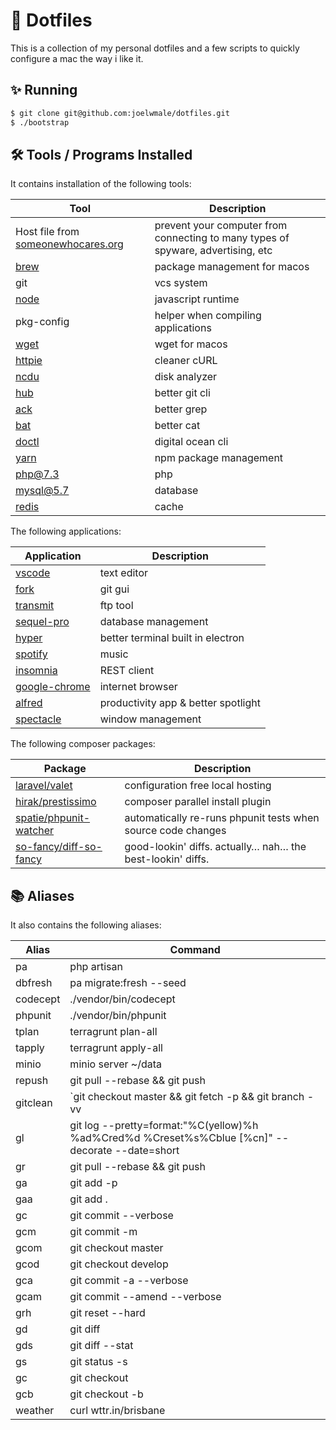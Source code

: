 # 🚀 Dotfiles

This is a collection of my personal dotfiles and a few scripts to quickly configure a mac the way i like it.

## ✨ Running

```bash
$ git clone git@github.com:joelwmale/dotfiles.git
$ ./bootstrap
```

## 🛠 Tools / Programs Installed

It contains installation of the following tools:

| Tool                                                                     | Description                                                                      |
| ------------------------------------------------------------------------ | -------------------------------------------------------------------------------- |
| Host file from [someonewhocares.org](https://someonewhocares.org/hosts/) | prevent your computer from connecting to many types of spyware, advertising, etc |
| [brew](https://brew.sh)                                                  | package management for macos                                                     |
| git                                                                      | vcs system                                                                       |
| [node](https://nodejs.org)                                               | javascript runtime                                                               |
| pkg-config                                                               | helper when compiling applications                                               |
| [wget](https://formulae.brew.sh/formula/wget)                            | wget for macos                                                                   |
| [httpie](https://httpie.org/)                                            | cleaner cURL                                                                     |
| [ncdu](https://github.com/rofl0r/ncdu)                                   | disk analyzer                                                                    |
| [hub](https://hub.github.com/)                                           | better git cli                                                                   |
| [ack](https://beyondgrep.com/)                                           | better grep                                                                      |
| [bat](https://github.com/sharkdp/bat)                                    | better cat                                                                       |
| [doctl](https://github.com/digitalocean/doctl)                           | digital ocean cli                                                                |
| [yarn](https://github.com/yarnpkg/yarn)                                  | npm package management                                                           |
| [php@7.3](https://php.net/)                                              | php                                                                              |
| [mysql@5.7](https://dev.mysql.com/downloads/mysql/5.7.html)              | database                                                                         |
| [redis](https://redis.io/)                                               | cache                                                                            |

The following applications:

| Application                                     | Description                         |
| ----------------------------------------------- | ----------------------------------- |
| [vscode](https://code.visualstudio.com/)        | text editor                         |
| [fork](https://git-fork.com/)                   | git gui                             |
| [transmit](https://panic.com/transmit/)         | ftp tool                            |
| [sequel-pro](https://www.sequelpro.com/)        | database management                 |
| [hyper](https://hyper.is/)                      | better terminal built in electron   |
| [spotify](https://www.spotify.com/au/)          | music                               |
| [insomnia](https://insomnia.rest/)              | REST client                         |
| [google-chrome](https://www.google.com/chrome/) | internet browser                    |
| [alfred](https://www.alfredapp.com/)            | productivity app & better spotlight |
| [spectacle](https://www.spectacleapp.com/)      | window management                   |

The following composer packages:

| Package                                                             | Description                                                  |
| ------------------------------------------------------------------- | ------------------------------------------------------------ |
| [laravel/valet](https://laravel.com/docs/5.8/valet)                 | configuration free local hosting                             |
| [hirak/prestissimo](https://github.com/hirak/prestissimo)           | composer parallel install plugin                             |
| [spatie/phpunit-watcher](https://github.com/spatie/phpunit-watcher) | automatically re-runs phpunit tests when source code changes |
| [so-fancy/diff-so-fancy](https://github.com/so-fancy/diff-so-fancy) | good-lookin' diffs. actually… nah… the best-lookin' diffs. |

## 📚 Aliases

It also contains the following aliases:

| Alias    | Command                                                                                                   |
| -------- | --------------------------------------------------------------------------------------------------------- |
| pa       | php artisan                                                                                               |
| dbfresh  | pa migrate:fresh --seed                                                                                   |
| codecept | ./vendor/bin/codecept                                                                                     |
| phpunit  | ./vendor/bin/phpunit                                                                                      |
| tplan    | terragrunt plan-all                                                                                       |
| tapply   | terragrunt apply-all                                                                                      |
| minio    | minio server ~/data                                                                                       |
| repush   | git pull --rebase && git push                                                                             |
| gitclean | `git checkout master && git fetch -p && git branch -vv | awk '/: gone]/{print $1}' | xargs git branch -d` |
| gl       | git log --pretty=format:"%C(yellow)%h %ad%Cred%d %Creset%s%Cblue [%cn]" --decorate --date=short           |
| gr       | git pull --rebase && git push                                                                             |
| ga       | git add -p                                                                                                |
| gaa      | git add .                                                                                                 |
| gc       | git commit --verbose                                                                                      |
| gcm      | git commit -m                                                                                             |
| gcom     | git checkout master                                                                                       |
| gcod     | git checkout develop                                                                                      |
| gca      | git commit -a --verbose                                                                                   |
| gcam     | git commit --amend --verbose                                                                              |
| grh      | git reset --hard                                                                                          |
| gd       | git diff                                                                                                  |
| gds      | git diff --stat                                                                                           |
| gs       | git status -s                                                                                             |
| gc       | git checkout                                                                                              |
| gcb      | git checkout -b                                                                                           |
| weather  | curl wttr.in/brisbane                                                                                     |